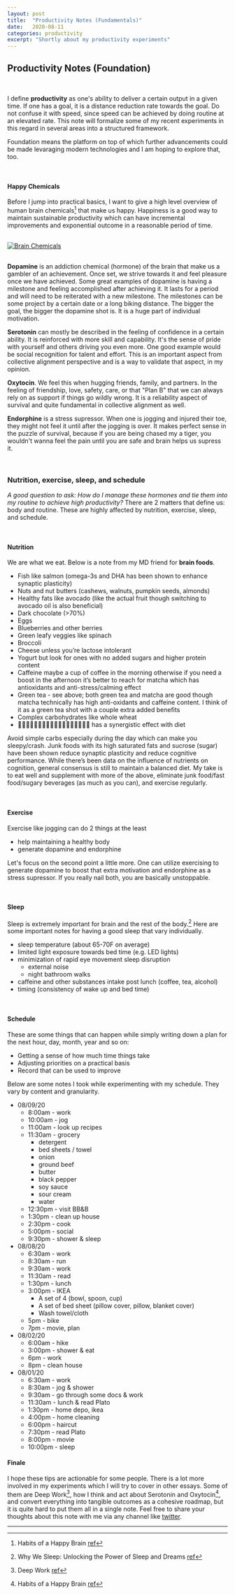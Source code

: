 ```yaml
---
layout: post
title:  "Productivity Notes (Fundamentals)"
date:   2020-08-11
categories: productivity
excerpt: "Shortly about my productivity experiments"
---
```


## <strong>Productivity Notes (Foundation)</strong>
<br />

I define **productivity** as one's ability to deliver a certain output in a given time. If one has a goal, it is a distance reduction rate towards the goal. Do not confuse it with speed, since speed can be achieved by doing routine at an elevated rate. This note will formalize some of my recent experiments in this regard in several areas into a structured framework.

Foundation means the platform on top of which further advancements could be made levaraging modern technologies and I am hoping to explore that, too.

<br/>

#### Happy Chemicals

Before I jump into practical basics, I want to give a high level overview of human brain chemicals[^1] that make us happy. Happiness is a good way to maintain sustainable productivity which can have incremental improvements and exponential outcome in a reasonable period of time.

<p class="embed-image-small" style="margin: 30px 0;">
  <a href="{{site.baseurl}}/assets/images/brain_chemicals.png" data-lightbox="BrainChemicals">
    <img src="{{site.baseurl}}/assets/images/brain_chemicals.png" alt="Brain Chemicals" />
  </a>
</p>

**Dopamine** is an addiction chemical (hormone) of the brain that make us a gambler of an achievement. Once set, we strive towards it and feel pleasure once we have achieved. Some great examples of dopamine is having a milestone and feeling accomplished after achieving it. It lasts for a period and will need to be reiterated with a new milestone. The milestones can be some project by a certain date or a long biking distance. The bigger the goal, the bigger the dopamine shot is. It is a huge part of individual motivation.

**Serotonin** can mostly be described in the feeling of confidence in a certain ability. It is reinforced with more skill and capability. It's the sense of pride with yourself and others driving you even more. One good example would be social recognition for talent and effort. This is an important aspect from collective alignment perspective and is a way to validate that aspect, in my opinion.

**Oxytocin**. We feel this when hugging friends, family, and partners. In the feeling of friendship, love, safety, care, or that "Plan B" that we can always rely on as support if things go wildly wrong. It is a reliability aspect of survival and quite fundamental in collective alignment as well.

**Endorphine** is a stress supressor. When one is jogging and injured their toe, they might not feel it until after the jogging is over. It makes perfect sense in the puzzle of survival, because if you are being chased my a tiger, you wouldn't wanna feel the pain until you are safe and brain helps us supress it.

<br/>

### Nutrition, exercise, sleep, and schedule

<i>A good question to ask: How do I manage these hormones and tie them into my routine to achieve high productivity?</i> There are 2 matters that define us: body and routine. These are highly affected by nutrition, exercise, sleep, and schedule.

<br/>

#### Nutrition

We are what we eat. Below is a note from my MD friend for **brain foods**.

  - Fish like salmon (omega-3s and DHA has been shown to enhance synaptic plasticity)
  - Nuts and nut butters (cashews, walnuts, pumpkin seeds, almonds)
  - Healthy fats like avocado (like the actual fruit though switching to avocado oil is also beneficial)
  - Dark chocolate (>70%)
  - Eggs
  - Blueberries and other berries
  - Green leafy veggies like spinach
  - Broccoli
  - Cheese unless you’re lactose intolerant
  - Yogurt but look for ones with no added sugars and higher protein content
  - Caffeine maybe a cup of coffee in the morning otherwise if you need a boost in the afternoon it’s better to reach for matcha which has antioxidants and anti-stress/calming effect
  - Green tea - see above; both green tea and matcha are good though matcha technically has high anti-oxidants and caffeine content. I think of it as a green tea shot with a couple extra added benefits
  - Complex carbohydrates like whole wheat
  - 🤸🏻‍♂️⛹🏻‍♂️🏊🏻‍♂️🧗🏻‍♂️🚴🏻‍♂️🏃🏻‍♂️ has a synergistic effect with diet

Avoid simple carbs especially during the day which can make you sleepy/crash. Junk foods with its high saturated fats and sucrose (sugar) have been shown reduce synaptic plasticity and reduce cognitive performance. While there’s been data on the influence of nutrients on cognition, general consensus is still to maintain a balanced diet. My take is to eat well and supplement with more of the above, eliminate junk food/fast food/sugary beverages (as much as you can), and exercise regularly.

<br/>

#### Exercise

Exercise like jogging can do 2 things at the least
- help maintaining a healthy body
- generate dopamine and endorphine

Let's focus on the second point a little more. One can utilize exercising to generate dopamine to boost that extra motivation and endorphine as a stress supressor. If you really nail both, you are basically unstoppable.

<br/>

#### Sleep

Sleep is extremely important for brain and the rest of the body.[^2] Here are some important notes for having a good sleep that vary individually.
- sleep temperature (about 65-70F on average)
- limited light exposure towards bed time (e.g. LED lights)
- minimization of rapid eye movement sleep disruption
  - external noise
  - night bathroom walks
- caffeine and other substances intake post lunch (coffee, tea, alcohol)
- timing (consistency of wake up and bed time)

<br/>

#### Schedule

These are some things that can happen while simply writing down a plan for the next hour, day, month, year and so on:
- Getting a sense of how much time things take
- Adjusting priorities on a practical basis
- Record that can be used to improve

Below are some notes I took while experimenting with my schedule. They vary by content and granularity.

- 08/09/20
  - 8:00am - work
  - 10:00am - jog
  - 11:00am - look up recipes
  - 11:30am - grocery
      - detergent
      - bed sheets / towel
      - onion
      - ground beef
      - butter
      - black pepper
      - soy sauce
      - sour cream
      - water
  - 12:30pm -  visit BB&B
  - 1:30pm - clean up house
  - 2:30pm - cook
  - 5:00pm - social
  - 9:30pm - shower & sleep
- 08/08/20
  - 6:30am - work
  - 8:30am - run
  - 9:30am - work
  - 11:30am - read
  - 1:30pm - lunch
  - 3:00pm - IKEA
      - A set of 4 (bowl, spoon, cup)
      - A set of bed sheet (pillow cover, pillow, blanket cover)
      - Wash towel/cloth
  - 5pm - bike
  - 7pm - movie, plan
- 08/02/20
  - 6:00am - hike
  - 3:00pm - shower & eat
  - 6pm - work
  - 8pm - clean house
- 08/01/20
  - 6:30am - work
  - 8:30am - jog & shower
  - 9:30am - go through some docs & work
  - 11:30am - lunch & read Plato
  - 1:30pm - home depo, ikea
  - 4:00pm - home cleaning
  - 6:00pm - haircut
  - 7:30pm - read Plato
  - 8:00pm - movie
  - 10:00pm - sleep

#### Finale

I hope these tips are actionable for some people. There is a lot more involved in my experiments which I will try to cover in other essays. Some of them are Deep Work[^3], how I think and act about Serotonin and Oxytocin[^1], and convert everything into tangible outcomes as a cohesive roadmap, but it is quite hard to put them all in a single note. Feel free to share your thoughts about this note with me via any channel like <a href="https://twitter.com/ilyusha_io" target="_blank">twitter</a>.

[^1]: Habits of a Happy Brain [ref](https://www.goodreads.com/book/show/26618156-habits-of-a-happy-brain)
[^2]: Why We Sleep: Unlocking the Power of Sleep and Dreams [ref](https://www.goodreads.com/book/show/34466963-why-we-sleep)
[^3]: Deep Work [ref](https://www.goodreads.com/book/show/25744928-deep-work)

-----------------

